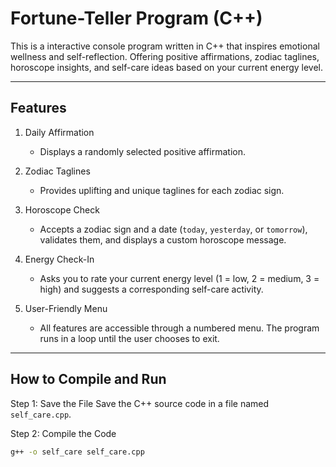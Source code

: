 # Fortune-Teller Program (C++)

This is a interactive console program written in C++ that inspires emotional wellness and self-reflection. Offering positive affirmations, zodiac taglines, horoscope insights, and self-care ideas based on your current energy level.

---

##  Features

1. Daily Affirmation 
   - Displays a randomly selected positive affirmation.

2. Zodiac Taglines
   - Provides uplifting and unique taglines for each zodiac sign.

3. Horoscope Check  
   - Accepts a zodiac sign and a date (`today`, `yesterday`, or `tomorrow`), validates them, and displays a custom horoscope message.

4. Energy Check-In
   - Asks you to rate your current energy level (1 = low, 2 = medium, 3 = high) and suggests a corresponding self-care activity.

5. User-Friendly Menu  
   - All features are accessible through a numbered menu. The program runs in a loop until the user chooses to exit.

---

##  How to Compile and Run

Step 1: Save the File
Save the C++ source code in a file named `self_care.cpp`.

Step 2: Compile the Code
```bash
g++ -o self_care self_care.cpp
